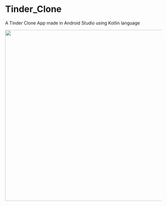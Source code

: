 # Tinder_Clone
A Tinder Clone App made in Android Studio using Kotlin language

<img src="https://user-images.githubusercontent.com/63808405/195164069-a3e2bd7a-4f6f-4df3-a3b0-b558a213a976.mp4" width = "550px">
